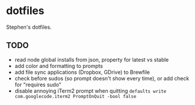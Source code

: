 # dotfiles

Stephen's dotfiles.

## TODO
- read node global installs from json, property for latest vs stable
- add color and formatting to prompts
- add file sync applications (Dropbox, GDrive) to Brewfile
- check before sudos (so prompt doesn't show every time), or add check for "requires sudo"
- disable annoying iTerm2 prompt when quitting `defaults write com.googlecode.iterm2 PromptOnQuit -bool false`
